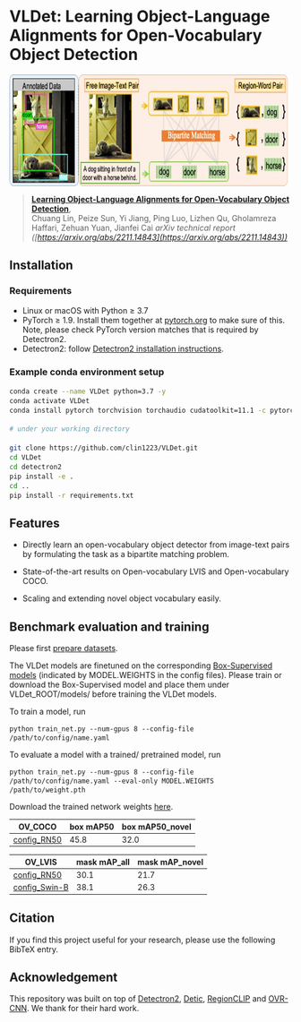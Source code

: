 # VLDet: Learning Object-Language Alignments for Open-Vocabulary Object Detection

<p align="center"> <img src='docs/readme.jpeg' align="center" height="200px"> </p>

> [**Learning Object-Language Alignments for Open-Vocabulary Object Detection**](https://arxiv.org/abs/2211.14843),               
> Chuang Lin, Peize Sun, Yi Jiang, Ping Luo, Lizhen Qu, Gholamreza Haffari, Zehuan Yuan, Jianfei Cai
> *arXiv technical report ([https://arxiv.org/abs/2211.14843](https://arxiv.org/abs/2211.14843))*   

## Installation

### Requirements
- Linux or macOS with Python ≥ 3.7
- PyTorch ≥ 1.9.
  Install them together at [pytorch.org](https://pytorch.org) to make sure of this. Note, please check
  PyTorch version matches that is required by Detectron2.
- Detectron2: follow [Detectron2 installation instructions](https://detectron2.readthedocs.io/tutorials/install.html).

### Example conda environment setup
```bash
conda create --name VLDet python=3.7 -y
conda activate VLDet
conda install pytorch torchvision torchaudio cudatoolkit=11.1 -c pytorch-lts -c nvidia

# under your working directory

git clone https://github.com/clin1223/VLDet.git
cd VLDet
cd detectron2
pip install -e .
cd ..
pip install -r requirements.txt
```

## Features
- Directly learn an open-vocabulary object detector from image-text pairs by formulating the task as a bipartite matching problem.

- State-of-the-art results on Open-vocabulary LVIS and Open-vocabulary COCO.

- Scaling and extending novel object vocabulary easily.


## Benchmark evaluation and training

Please first [prepare datasets](prepare_datasets.md).

The VLDet models are finetuned on the corresponding [Box-Supervised models](https://drive.google.com/drive/folders/1ngb1mBOUvFpkcUM7D3bgIkMdUj2W5FUa?usp=sharing) (indicated by MODEL.WEIGHTS in the config files). Please train or download the Box-Supervised model and place them under VLDet_ROOT/models/ before training the VLDet models.

To train a model, run

```
python train_net.py --num-gpus 8 --config-file /path/to/config/name.yaml
``` 

To evaluate a model with a trained/ pretrained model, run 

```
python train_net.py --num-gpus 8 --config-file /path/to/config/name.yaml --eval-only MODEL.WEIGHTS /path/to/weight.pth
``` 

Download the trained network weights [here](https://drive.google.com/drive/folders/1ngb1mBOUvFpkcUM7D3bgIkMdUj2W5FUa?usp=sharing).

| OV_COCO  | box mAP50 | box mAP50_novel |
|----------|-----------|-----------------|
| [config_RN50](configs/VLDet_OVCOCO_CLIP_R50_1x_caption.yaml) | 45.8      | 32.0            |

| OV_LVIS       | mask mAP_all | mask mAP_novel |
| ------------- | ------------ | -------------- |
| [config_RN50](configs/VLDet_LbaseCCcap_CLIP_R5021k_640b64_2x_ft4x_caption.yaml)   | 30.1         | 21.7           |
| [config_Swin-B](configs/VLDet_LbaseI_CLIP_SwinB_896b32_2x_ft4x_caption.yaml) | 38.1         | 26.3           |
 

## Citation

If you find this project useful for your research, please use the following BibTeX entry.

## Acknowledgement
This repository was built on top of [Detectron2](https://github.com/facebookresearch/detectron2), [Detic](https://github.com/facebookresearch/Detic.git), [RegionCLIP](https://github.com/microsoft/RegionCLIP.git) and [OVR-CNN](https://github.com/alirezazareian/ovr-cnn). We thank for their hard work.